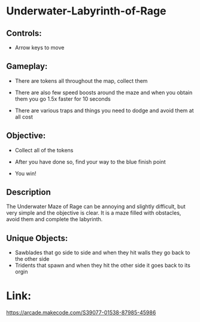 # Underwater-Labyrinth-of-Rage



## Controls:
* Arrow keys to move

## Gameplay:
* There are tokens all throughout the map, collect them

* There are also few speed boosts around the maze and when you obtain them you go 1.5x faster for 10 seconds

* There are various traps and things you need to dodge and avoid them at all cost

## Objective:
* Collect all of the tokens

* After you have done so, find your way to the blue finish point

* You win!

## Description
The Underwater Maze of Rage can be annoying and 
slightly difficult, but very simple and the 
objective is clear. It is a maze filled with obstacles,
avoid them and complete the labyrinth.

## Unique Objects:
* Sawblades that go side to side and when they hit walls they go back to the other side
* Tridents that spawn and when they hit the other side it goes back to its orgin

# Link:
https://arcade.makecode.com/S39077-01538-87985-45986
